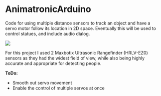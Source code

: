 # AnimatronicArduino
Code for using multiple distance sensors to track an object and have a servo motor follow its location in 2D space. Eventually this will be used to control statues, and include audio dialog.

![](http://i.imgur.com/R5bjzA3.jpg?1)

For this project I used 2 Maxbotix Ultrasonic Rangefinder (HRLV-EZ0) sensors as they had the widest field of view, while also being highly accurate and appropriate for detecting people.

**ToDo:**
 - Smooth out servo movement
 - Enable the control of multiple servos at once
